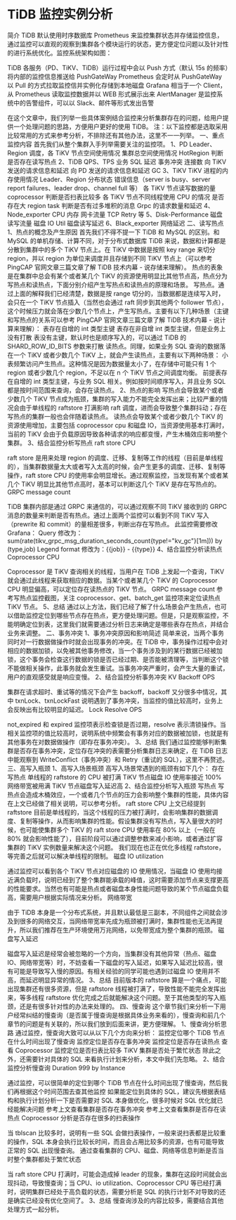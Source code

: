 # TiDB 监控实例分析


简介
TiDB 默认使用时序数据库 Prometheus 来监控集群状态并存储监控信息，通过监控可以直观的观察到集群各个模块运行的状态，更方便定位问题以及针对性的进行系统优化。监控系统架构如图：
     
TiDB 各服务（PD、TiKV、TiDB）运行过程中会以 Push 方式（默认 15s 的频率）将内部的监控信息推送给 PushGateWay
Prometheus 会定时从 PushGateWay 以 Pull 的方式拉取监控信并实例化存储到本地磁盘
Grafana 相当于一个 Client，从 Prometheus 读取监控数据并以 WEB 形式展示出来
AlertManager 是监控系统中的告警组件，可以以 Slack、邮件等形式发出告警

在这个文章中，我们列举一些具体案例结合监控来分析集群存在的问题，给用户提供一个处理问题的思路，方便用户更好的使用 TiDB。
注：以下监控都是选取采用比较常用的方式来参考分析，不排除还有其他办法，这里不一一列举。
一、重点监控内容
首先我们从整个集群入手列举需要关注的监控项。
1、PD
Leader、Region 调度，各 TiKV 节点空间使用情况
集群总空间使用情况
HotRegion 判断是否存在读写热点
2、TiDB
QPS、TPS
业务 SQL 延迟
事务冲突
连接数
向 TiKV 发送的请求信息和延迟
向 PD 发送的请求信息和延迟
GC
3、TiKV
TiKV 进程的内存使用情况
Leader、Region 分布状态
错误信息（server is busy、server report failures、leader drop、channel full 等）
各 TiKV 节点读写数据的量
coprocessor 判断是否扫表比较多
各 TiKV 节点不同线程使用 CPU 的情况
是否存在大 region
task 判断是否有过多堆积的消息
Grpc 的请求数量和延迟
4、Node_exporter
CPU
内存
网卡流量
TCP Retry 等
5、Disk-Performance
磁盘读写流量
磁盘 IO Util
磁盘读写延迟
6、Black_exporter
网络延迟
二、读写热点
1、热点的概念及产生原因
首先我们不得不提一下 TiDB 和 MySQL 的区别。和 MySQL 的单机存储、计算不同，对于分布式数据库 TiDB 来说，数据和计算都是分散到集群中的多个 TiKV 节点上。在 TiKV 中数据是按照 key range 来切分 region，并以 region 为单位来调度并且存储到不同 TiKV 节点上（可以参考 PingCAP 官网文章三篇文章了解 TiDB 技术内幕 - 说存储来理解）。
热点的表象是在集群中总会有某个或者某几个 TiKV 的资源使用明显比其他节点高，热点分为写热点和读热点，下面分别介绍产生写热点和读热点的原理和场景。
写热点。通过上面的解释我们已经清楚，数据是按 range 切分的，当数据都是连续写入时，会只在一个 TiKV 节点插入（当然也会通过 raft 同步到其他两个 follower 节点），这个时候压力就会落在少数几个节点上，产生写热点。主要有以下几种场景（主键和写热点的关系可以参考 PingCAP 官网文章三篇文章了解 TiDB 技术内幕 - 说计算来理解）：
表存在自增的 int 类型主键
表存在非自增 int 类型主键，但是业务上没有打散
表没有主键，默认时也是顺序写入的，可以通过 TiDB 的 SHARD_ROW_ID_BITS 参数来打散
读热点。同理，如果业务 SQL 查询的数据落在一个 TiKV 或者少数几个 TiKV 上，就会产生读热点，主要有以下两种场景：
小表频繁访问产生热点。这种情况是因为数据量太小了，在存储中可能只有 1 个 region 或者少数几个 region，不足以在 n 个 TiKV 节点之间调度均衡。
前提表存在自增的 int 类型主键，与业务 SQL 相关。例如按时间顺序写入，并且业务 SQL 都是按时间范围来查询，会存在读热点。
2、热点的影响
写热点会导致某个或者少数几个 TiKV 节点成为瓶颈，集群的写入能力不能完全发挥出来；比较严重的情况会由于单线程的 raftstore 打满影响 raft 调度，进而会导致整个集群抖动；存在写热点的集群一般也会伴随着读热点。
读热点会导致某个或者少数几个 TiKV 的资源使用增加，主要包括 coprocessor cpu 和磁盘 IO，当资源使用基本打满时，当前的 TiKV 会由于负载原因导致各种请求的响应都变慢，产生木桶效应影响整个集群。
3、结合监控分析写热点
raft store CPU

raft store 是用来处理 region 的调度、迁移、复制等工作的线程（目前是单线程的），当集群数据量太大或者写入太高的时候，会产生更多的调度、迁移、复制等操作，raft store CPU 的使用率会明显增长。通过观察监控，当发现有某个或者某几个 TiKV 明显比其他节点高时，基本可以判断这几个 TiKV 是存在写热点的。
GRPC message count

TiDB 集群内部是通过 GRPC 来通信的，可以通过观察不同 TiKV 接收到的 GRPC 消息的数量来判断是否有热点。通过上面两个监控可以看到不同 TiKV 写入（prewrite 和 commit）的量相差很多，判断出存在写热点。
此监控需要修改 Grafana：
Query 修改为：sum(rate(tikv_grpc_msg_duration_seconds_count{type!="kv_gc"}[1m])) by (type,job)
Legend format 修改为：{{job}} - {{type}}
4、结合监控分析读热点
Coprocessor CPU

Coprocessor 是 TiKV 查询相关的线程，当用户在 TiDB 上发起一个查询，TiKV 就会通过此线程来获取相应的数据。当某个或者某几个 TiKV 的 Coprocessor CPU 明显偏高，可以定位存在读热点的 TiKV 节点。
GRPC message count
参考写热点监控截图，关注 coprocessor、get、batch_get 监控项来定位读热点 TiKV 节点。
5、总结
通过以上方法，我们已经了解了什么场景会产生热点，也可以借助监控定位到哪些节点存在热点，更方便处理问题。但是，只是观察监控，不能明确定位到表，这里我们就需要通过分析日志来确定是哪些表存在热点，并结合业务来调整。
二、事务冲突
1、事务冲突原因和影响简述
简单来说，当两个事务同时对一行数据做操作时就会出现事务的冲突。在 TiDB 中，事务操作过程中会对相应的数据加锁，以免被其他事务修改，当一个事务涉及到的某行数据已经被加锁，这个事务会检查这行数据的锁是否已经过期、是否能被清理等，当判断这个锁不能做相关操作，此事务就会发生重试。当事务冲突严重时，会产生大量的重试，用户的直观感受就是响应变慢。
2、结合监控分析事务冲突
KV Backoff OPS

集群在请求超时、重试等的情况下会产生 backoff，backoff 又分很多中情况，其中 txnLock、txnLockFast 说明遇到了事务冲突，当监控的值比较高时，业务上会反映出有比较明显的延迟。
Lock Resolve OPS

not_expired 和 expired 监控项表示检查锁是否过期，resolve 表示清锁操作。当相关监控项的值比较高时，说明系统中频繁会有事务对应的数据被加锁，也就是有其他事务在对数据做操作（即存在事务冲突）。
3、总结
我们通过监控能够判断集群是否存在事务冲突，定位存在冲突的表需要分析集群日志来确定，在 TiDB 日志中能观察到 WriteConflict（事务冲突）和 Retry（重试的 SQL），这里不再赘述。
三、高写入瓶颈
1、高写入场景瓶颈
高写入场景常遇到的瓶颈有如下几个：
存在写热点
单线程的 raftstore 的 CPU 被打满
TiKV 节点磁盘 IO 使用率接近 100%
网络带宽被用满
TiKV 节点磁盘写入延迟高
2、结合监控分析写入瓶颈
写热点
写热点会造成木桶效应，一个或者几个节点的压力会影响整个集群的性能，具体内容在上文已经做了相关说明，可以参考分析。
raft store CPU
上文已经提到 raftstore 目前是单线程的，当这个线程的压力被打满时，会影响集群的数据调度、复制等操作，从而影响集群的性能。假设集群没有写热点，写入量很大的时候，也可能使集群多个 TiKV 的 raft store CPU 使用率在 80% 以上（一般在 80% 就会影响性能了），目前阶段可以通过调整参数来减小影响，或者通过扩容集群的 TiKV 实例数量来解决这个问题。
我们现在也正在优化多线程 raftstore，等完善之后就可以解决单线程的限制。
磁盘 IO utilization

通过监控可以看到各个 TiKV 节点对应磁盘的 IO 使用情况，当磁盘 IO 使用均接近满负载时，说明已经到了整个集群能承载的峰值，这时需要添加节点来支撑更高的性能要求。当然也有可能是热点或者磁盘本身性能问题导致的某个节点磁盘负载高，需要用户根据实际情况来分析。
网络带宽

由于 TiDB 本身是一个分布式系统，并且默认最低是三副本，不同组件之间就会涉及到很多的网络交互，当网络带宽率先成为瓶颈被打满时，集群性能也无法再提升，所以我们推荐在生产环境使用万兆网络，以免带宽成为整个集群的瓶颈。
磁盘写入延迟

磁盘写入延迟是经常会被忽略的一个方向，当集群没有其他异常（热点、磁盘 IO、网络带宽等）时，不妨查看一下磁盘的写入延迟，如果写入延迟比较高，很有可能是导致写入慢的原因。有相关经验的同学可能也遇到过磁盘 IO 使用并不高，而延迟明显异常的情况。
3、总结
目前版本的 raftstore 算是一个痛点，可能出现集群还有很多资源，但是 raftstore 线程被打满了，导致性能不能完全发挥出来，等多线程 raftstore 优化完成之后就能解决这个问题。至于其他类型的写入瓶颈，还是有很多针对性的办法来处理的。
四、慢查询
这个章节我们来分析一下用户经常纠结的慢查询（是否属于慢查询是根据具体业务来看的），慢查询和前几个章节的问题是有关联的，所以我们放到后面来讲，更方便理解。
1、慢查询分析思路
通过监控，慢查询大致可以从以下几个方向来分析：
监控定位哪个 TiDB 节点在什么时间出现了慢查询
监控定位是否存在事务冲突
监控定位是否存在读热点
查看 Coprocessor 监控定位是否扫表比较多
TiKV 集群是否处于繁忙状态
除此之外，还需要针对具体的 SQL 来看执行计划来分析，本文中我们先忽略。
2、结合监控分析慢查询
Duration 999 by Instance

通过监控，可以很简单的定位到哪个 TiDB 节点在什么时间出现了慢查询，然后我们再根据这个时间范围去查其他监控
如果能定位到具体的 SQL，建议先根据表结构和执行计划分析一下是否需要对 SQL 本身做优化，很多时候对 SQL 优化就已经能解决问题
参考上文查看集群是否存在事务冲突
参考上文查看集群是否存在读热点
Coprocessor 分析是否存在很多的扫表操作

当 tblscan 比较多时，说明有一些 SQL 会做扫表操作，一般来说扫表都是比较重的操作，SQL 本身会执行比较长时间，而且会占用比较多的资源，也有可能导致正常的 SQL 出现慢查询。
通过查看集群的 CPU、磁盘、网络等信息判断是否当时整个集群都处于繁忙状态





当 raft store CPU 打满时，可能会造成掉 leader 的现象，集群在这段时间就会出现抖动，导致慢查询；当 CPU、io utilization、Coprocessor CPU 等已经打满时，说明集群已经处于高负载的状态，需要分析是 SQL 的执行计划不对导致的还是确实已经没有优化空间了。
3、总结
慢查询涉及的内容比较多，需要结合其他处理方式一起分析。
